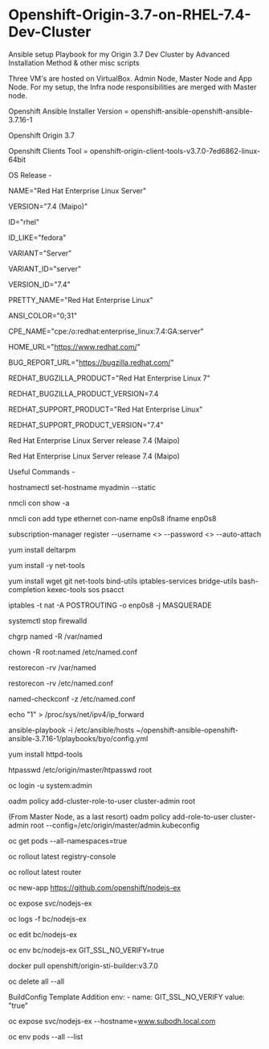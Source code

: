 # Openshift-Origin-3.7-on-RHEL-7.4-Dev-Cluster

Ansible setup Playbook for my Origin 3.7 Dev Cluster by Advanced Installation Method &amp; other misc scripts

Three VM's are hosted on VirtualBox. Admin Node, Master Node and App Node. For my setup, the Infra node responsibilities are merged with Master node.

Openshift Ansible Installer Version = openshift-ansible-openshift-ansible-3.7.16-1

Openshift Origin 3.7

Openshift Clients Tool = openshift-origin-client-tools-v3.7.0-7ed6862-linux-64bit

OS Release -

NAME="Red Hat Enterprise Linux Server"

VERSION="7.4 (Maipo)"

ID="rhel"

ID_LIKE="fedora"

VARIANT="Server"

VARIANT_ID="server"

VERSION_ID="7.4"

PRETTY_NAME="Red Hat Enterprise Linux"

ANSI_COLOR="0;31"

CPE_NAME="cpe:/o:redhat:enterprise_linux:7.4:GA:server"

HOME_URL="https://www.redhat.com/"

BUG_REPORT_URL="https://bugzilla.redhat.com/"

REDHAT_BUGZILLA_PRODUCT="Red Hat Enterprise Linux 7"

REDHAT_BUGZILLA_PRODUCT_VERSION=7.4

REDHAT_SUPPORT_PRODUCT="Red Hat Enterprise Linux"

REDHAT_SUPPORT_PRODUCT_VERSION="7.4"

Red Hat Enterprise Linux Server release 7.4 (Maipo)

Red Hat Enterprise Linux Server release 7.4 (Maipo)

Useful Commands - 

hostnamectl set-hostname myadmin --static

nmcli con show -a

nmcli con add type ethernet con-name enp0s8 ifname enp0s8

subscription-manager register --username <<username>> --password <<password>> --auto-attach

yum install deltarpm

yum install -y net-tools

yum install wget git net-tools bind-utils iptables-services bridge-utils bash-completion kexec-tools sos psacct

iptables -t nat -A POSTROUTING -o enp0s8 -j MASQUERADE

systemctl stop firewalld

chgrp named -R /var/named

chown -R root:named /etc/named.conf

restorecon -rv /var/named

restorecon -rv /etc/named.conf

named-checkconf -z /etc/named.conf

echo "1" > /proc/sys/net/ipv4/ip_forward

ansible-playbook -i /etc/ansible/hosts ~/openshift-ansible-openshift-ansible-3.7.16-1/playbooks/byo/config.yml

yum install httpd-tools

htpasswd /etc/origin/master/htpasswd root

oc login -u system:admin

oadm policy add-cluster-role-to-user cluster-admin root

(From Master Node, as a last resort)
oadm policy add-role-to-user cluster-admin root --config=/etc/origin/master/admin.kubeconfig

oc get pods --all-namespaces=true

oc rollout latest registry-console

oc rollout latest router

oc new-app https://github.com/openshift/nodejs-ex

oc expose svc/nodejs-ex

oc logs -f bc/nodejs-ex

oc edit bc/nodejs-ex

oc env bc/nodejs-ex GIT_SSL_NO_VERIFY=true

docker pull openshift/origin-sti-builder:v3.7.0

oc delete all --all

BuildConfig Template Addition
env:
      - name: GIT_SSL_NO_VERIFY
        value: "true"

oc expose svc/nodejs-ex --hostname=www.subodh.local.com

oc env pods --all --list

